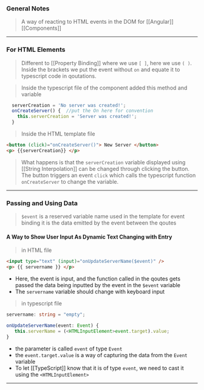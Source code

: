 
### General Notes

> A way of reacting to HTML events in the DOM for [[Angular]] [[Components]] 

---

### For HTML Elements

> Different to [[Property Binding]] where we use `[ ]`, here we use `( )`.
> Inside the brackets we put the event without `on` and equate it to typescript code in qoutations.


>Inside the typescript file of the component added this method and variable
```JavaScript
  serverCreation = 'No server was created!';
  onCreateServer() {  //put the On here for convention 
    this.serverCreation = 'Server was created!';
  }
```

> Inside the HTML template file
```HTML
<button (click)="onCreateServer()"> New Server </button>
<p> {{serverCreation}} </p>
```

> What happens is that the `serverCreation` variable displayed using [[String Interpolation]] can be changed through clicking the button.
> The button triggers an event `click` which calls the typescript function `onCreateServer` to change the variable.

---

### Passing and Using Data

> `$event` is a reserved variable name used in the template for event binding
> it is the data emitted by the event between the qoutes

#### A Way to Show User Input As Dynamic Text Changing with Entry

>in HTML file
```HTML
<input type="text" (input)="onUpdateServerName($event)" />
<p> {{ servername }} </p>
```
* Here, the event is input, and the function called in the qoutes gets passed the data being inputted by the event in the `$event` variable
* The `servername` variable should change with keyboard input

>in typescript file
```typescript
servername: string = "empty";

onUpdateServerName(event: Event) {
   this.serverName = (<HTMLInputElement>event.target).value;
}
```
* the parameter is called `event` of type `Event`
* the `event.target.value` is a way of capturing the data from the `Event` variable
* To let [[TypeScript]] know that it is of type `event`, we need to cast it using the `<HTMLInputElement>`

---

